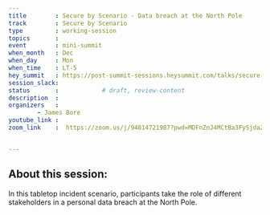 ```yaml
---
title        : Secure by Scenario - Data breach at the North Pole
track        : Secure by Scenario
type         : working-session
topics       :
event        : mini-summit
when_month   : Dec
when_day     : Mon
when_time    : LT-5
hey_summit   : https://post-summit-sessions.heysummit.com/talks/secure-by-scenario-1/
session_slack:
status       :            # draft, review-content
description  :
organizers   : 
        - James Bore
youtube_link : 
zoom_link    :  https://zoom.us/j/94814721987?pwd=MDFnZnJ4MCtBa3FySjdaZHYvZXptQT09


---
```

## About this session:

In this tabletop incident scenario, participants take the role of
different stakeholders in a personal data breach at the North Pole.
